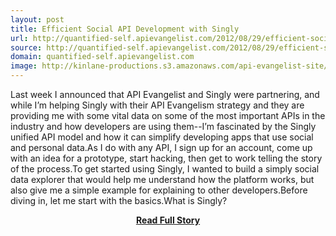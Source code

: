 ```yaml
---
layout: post
title: Efficient Social API Development with Singly
url: http://quantified-self.apievangelist.com/2012/08/29/efficient-social-api-development-with-singly/
source: http://quantified-self.apievangelist.com/2012/08/29/efficient-social-api-development-with-singly/
domain: quantified-self.apievangelist.com
image: http://kinlane-productions.s3.amazonaws.com/api-evangelist-site/blog/singly-logo-horizontal.png
---
```


<p>Last week I announced that API Evangelist and Singly were partnering, and while I’m helping Singly with their API Evangelism strategy and they are providing me with some vital data on some of the most important APIs in the industry and how developers are using them--I’m fascinated by the Singly unified API model and how it can simplify developing apps that use social and personal data.As I do with any API, I sign up for an account, come up with an idea for a prototype, start hacking, then get to work telling the story of the process.To get started using Singly, I wanted to build a simply social data explorer that would help me understand how the platform works, but also give me a simple example for explaining to other developers.Before diving in, let me start with the basics.What is Singly?</p>
<center><p><a href="http://quantified-self.apievangelist.com/2012/08/29/efficient-social-api-development-with-singly/" style='padding:25px; font-sze:18px; font-weight: bold;'>Read Full Story</a></p></center>
